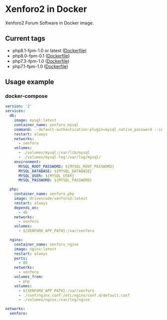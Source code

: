 # Xenforo2 in Docker

Xenforo2 Forum Software in Docker image.


## Current tags

* php8.1-fpm-1.0 or latest ([Dockerfile](https://github.com/drive-n-code/xenforo2-docker/blob/php8.1-fpm-1.0/Dockerfile))
* php8.0-fpm-0.1  ([Dockerfile](https://github.com/drive-n-code/xenforo2-docker/blob/php8.0-fpm-0.1/Dockerfile))
* php7.3-fpm-1.0 ([Dockerfile](https://github.com/drive-n-code/xenforo2-docker/blob/php7.3-fpm-0.1/Dockerfile))
* php7.1-fpm-1.0 ([Dockerfile](https://github.com/drive-n-code/xenforo2-docker/blob/php7.1-fpm-0.1/Dockerfile))


## Usage example

### docker-compose

```yaml
version: '2'
services:
  db:
    image: mysql:latest
    container_name: xenforo_mysql
    command: --default-authentication-plugin=mysql_native_password --innodb-use-native-aio=0
    restart: always
    networks:
      - xenforo
    volumes:
      - ./volumes/mysql:/var/lib/mysql
      - ./volumes/mysql-log:/var/log/mysql/
    environment:
      MYSQL_ROOT_PASSWORD: ${MYSQL_ROOT_PASSWORD}
      MYSQL_DATABASE: ${MYSQL_DATABASE}
      MYSQL_USER: ${MYSQL_USER}
      MYSQL_PASSWORD: ${MYSQL_PASSWORD}

  php:
    container_name: xenforo_php
    image: drivencode/xenforo2:latest
    restart: always
    depends_on:
      - db
    networks:
      - xenforo
    volumes:
      - ${XENFORO_APP_PATH}:/var/xenforo

  nginx:
    container_name: xenforo_nginx
    image: nginx:latest
    restart: always
    ports:
      - 80
    networks:
      - xenforo
    volumes_from:
      - php
    volumes:
      - ${XENFORO_APP_PATH}:/var/xenforo
      - ./conf/nginx.conf:/etc/nginx/conf.d/default.conf
      - ./volumes/nginx:/var/log/nginx

networks:
  xenforo:
```

